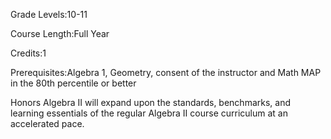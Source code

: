 Grade Levels:10-11

Course Length:Full Year

Credits:1

Prerequisites:Algebra 1, Geometry, consent of the instructor and Math MAP in the 80th percentile or better

Honors Algebra II will expand upon the standards, benchmarks, and learning essentials of the regular Algebra II course curriculum at an accelerated pace.